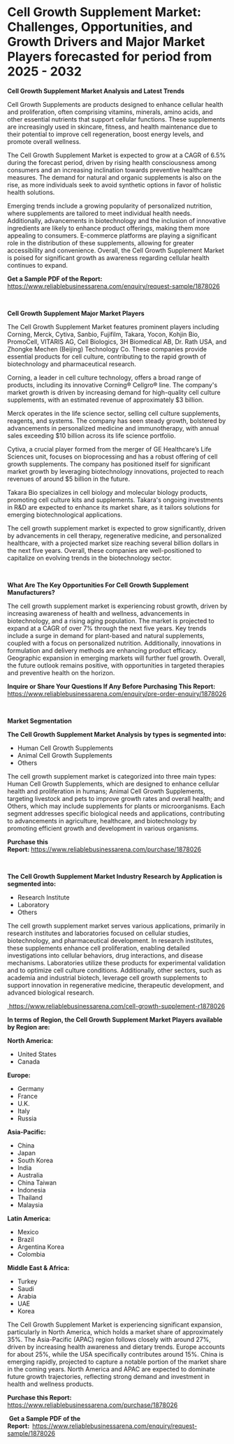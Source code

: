 <p><h1>Cell Growth Supplement Market: Challenges, Opportunities, and Growth Drivers and Major Market Players forecasted for period from 2025 - 2032</h1></p><p><strong>Cell Growth Supplement Market Analysis and Latest Trends</strong></p>
<p><p>Cell Growth Supplements are products designed to enhance cellular health and proliferation, often comprising vitamins, minerals, amino acids, and other essential nutrients that support cellular functions. These supplements are increasingly used in skincare, fitness, and health maintenance due to their potential to improve cell regeneration, boost energy levels, and promote overall wellness.</p><p>The Cell Growth Supplement Market is expected to grow at a CAGR of 6.5% during the forecast period, driven by rising health consciousness among consumers and an increasing inclination towards preventive healthcare measures. The demand for natural and organic supplements is also on the rise, as more individuals seek to avoid synthetic options in favor of holistic health solutions.</p><p>Emerging trends include a growing popularity of personalized nutrition, where supplements are tailored to meet individual health needs. Additionally, advancements in biotechnology and the inclusion of innovative ingredients are likely to enhance product offerings, making them more appealing to consumers. E-commerce platforms are playing a significant role in the distribution of these supplements, allowing for greater accessibility and convenience. Overall, the Cell Growth Supplement Market is poised for significant growth as awareness regarding cellular health continues to expand.</p></p>
<p><strong>Get a Sample PDF of the Report:&nbsp;</strong> <a href="https://www.reliablebusinessarena.com/enquiry/request-sample/1878026?utm_campaign=1871&utm_medium=2&utm_source=Github&utm_content=ia&utm_term=14042025&utm_id=cell-growth-supplement">https://www.reliablebusinessarena.com/enquiry/request-sample/1878026</a></p>
<p>&nbsp;</p>
<p><strong>Cell Growth Supplement Major Market Players</strong></p>
<p><p>The Cell Growth Supplement Market features prominent players including Corning, Merck, Cytiva, Sanbio, Fujifilm, Takara, Yocon, Kohjin Bio, PromoCell, VITARIS AG, Cell Biologics, 3H Biomedical AB, Dr. Rath USA, and Zhongke Mechen (Beijing) Technology Co. These companies provide essential products for cell culture, contributing to the rapid growth of biotechnology and pharmaceutical research.</p><p>Corning, a leader in cell culture technology, offers a broad range of products, including its innovative Corning® Cellgro® line. The company's market growth is driven by increasing demand for high-quality cell culture supplements, with an estimated revenue of approximately $3 billion. </p><p>Merck operates in the life science sector, selling cell culture supplements, reagents, and systems. The company has seen steady growth, bolstered by advancements in personalized medicine and immunotherapy, with annual sales exceeding $10 billion across its life science portfolio.</p><p>Cytiva, a crucial player formed from the merger of GE Healthcare’s Life Sciences unit, focuses on bioprocessing and has a robust offering of cell growth supplements. The company has positioned itself for significant market growth by leveraging biotechnology innovations, projected to reach revenues of around $5 billion in the future.</p><p>Takara Bio specializes in cell biology and molecular biology products, promoting cell culture kits and supplements. Takara's ongoing investments in R&D are expected to enhance its market share, as it tailors solutions for emerging biotechnological applications.</p><p>The cell growth supplement market is expected to grow significantly, driven by advancements in cell therapy, regenerative medicine, and personalized healthcare, with a projected market size reaching several billion dollars in the next five years. Overall, these companies are well-positioned to capitalize on evolving trends in the biotechnology sector.</p></p>
<p>&nbsp;</p>
<p><strong>What Are The Key Opportunities For Cell Growth Supplement Manufacturers?</strong></p>
<p><p>The cell growth supplement market is experiencing robust growth, driven by increasing awareness of health and wellness, advancements in biotechnology, and a rising aging population. The market is projected to expand at a CAGR of over 7% through the next five years. Key trends include a surge in demand for plant-based and natural supplements, coupled with a focus on personalized nutrition. Additionally, innovations in formulation and delivery methods are enhancing product efficacy. Geographic expansion in emerging markets will further fuel growth. Overall, the future outlook remains positive, with opportunities in targeted therapies and preventive health on the horizon.</p></p>
<p><strong>Inquire or Share Your Questions If Any Before Purchasing This Report:</strong> <a href="https://www.reliablebusinessarena.com/enquiry/pre-order-enquiry/1878026?utm_campaign=1871&utm_medium=2&utm_source=Github&utm_content=ia&utm_term=14042025&utm_id=cell-growth-supplement">https://www.reliablebusinessarena.com/enquiry/pre-order-enquiry/1878026</a></p>
<p>&nbsp;</p>
<p><strong>Market Segmentation</strong></p>
<p><strong>The Cell Growth Supplement Market Analysis by types is segmented into:</strong></p>
<p><ul><li>Human Cell Growth Supplements</li><li>Animal Cell Growth Supplements</li><li>Others</li></ul></p>
<p><p>The cell growth supplement market is categorized into three main types: Human Cell Growth Supplements, which are designed to enhance cellular health and proliferation in humans; Animal Cell Growth Supplements, targeting livestock and pets to improve growth rates and overall health; and Others, which may include supplements for plants or microorganisms. Each segment addresses specific biological needs and applications, contributing to advancements in agriculture, healthcare, and biotechnology by promoting efficient growth and development in various organisms.</p></p>
<p><strong>Purchase this Report:&nbsp;</strong><a href="https://www.reliablebusinessarena.com/purchase/1878026?utm_campaign=1871&utm_medium=2&utm_source=Github&utm_content=ia&utm_term=14042025&utm_id=cell-growth-supplement">https://www.reliablebusinessarena.com/purchase/1878026</a></p>
<p>&nbsp;</p>
<p><strong>The Cell Growth Supplement Market Industry Research by Application is segmented into:</strong></p>
<p><ul><li>Research Institute</li><li>Laboratory</li><li>Others</li></ul></p>
<p><p>The cell growth supplement market serves various applications, primarily in research institutes and laboratories focused on cellular studies, biotechnology, and pharmaceutical development. In research institutes, these supplements enhance cell proliferation, enabling detailed investigations into cellular behaviors, drug interactions, and disease mechanisms. Laboratories utilize these products for experimental validation and to optimize cell culture conditions. Additionally, other sectors, such as academia and industrial biotech, leverage cell growth supplements to support innovation in regenerative medicine, therapeutic development, and advanced biological research.</p></p>
<p><a href="https://www.reliablebusinessarena.com/cell-growth-supplement-r1878026?utm_campaign=1871&utm_medium=2&utm_source=Github&utm_content=ia&utm_term=14042025&utm_id=cell-growth-supplement">&nbsp;https://www.reliablebusinessarena.com/cell-growth-supplement-r1878026</a></p>
<p><strong>In terms of Region, the Cell Growth Supplement Market Players available by Region are:</strong></p>
<p>
    <p> <strong> North America: </strong>
        <ul>
            <li>United States</li>
            <li>Canada</li>
        </ul>
        </p> 
    <p> <strong> Europe: </strong>
        <ul>
            <li>Germany</li>
            <li>France</li>
            <li>U.K.</li>
            <li>Italy</li>
            <li>Russia</li>
        </ul>
        </p> 
    <p> <strong> Asia-Pacific: </strong>
        <ul>
            <li>China</li>
            <li>Japan</li>
            <li>South Korea</li>
            <li>India</li>
            <li>Australia</li>
            <li>China Taiwan</li>
            <li>Indonesia</li>
            <li>Thailand</li>
            <li>Malaysia</li>
        </ul>
        </p> 
    <p> <strong> Latin America: </strong>
        <ul>
            <li>Mexico</li>
            <li>Brazil</li>
            <li>Argentina Korea</li>
            <li>Colombia</li>
        </ul>
        </p> 
    <p> <strong> Middle East & Africa: </strong>
        <ul>
            <li>Turkey</li>
            <li>Saudi</li>
            <li>Arabia</li>
            <li>UAE</li>
            <li>Korea</li>
        </ul>
    </p>
    </p>
<p><p>The Cell Growth Supplement Market is experiencing significant expansion, particularly in North America, which holds a market share of approximately 35%. The Asia-Pacific (APAC) region follows closely with around 27%, driven by increasing health awareness and dietary trends. Europe accounts for about 25%, while the USA specifically contributes around 15%. China is emerging rapidly, projected to capture a notable portion of the market share in the coming years. North America and APAC are expected to dominate future growth trajectories, reflecting strong demand and investment in health and wellness products.</p></p>
<p><strong>Purchase this Report: </strong><a href="https://www.reliablebusinessarena.com/purchase/1878026?utm_campaign=1871&utm_medium=2&utm_source=Github&utm_content=ia&utm_term=14042025&utm_id=cell-growth-supplement">https://www.reliablebusinessarena.com/purchase/1878026</a></p>
<p>&nbsp;<strong>Get a Sample PDF of the Report:&nbsp;&nbsp;</strong><a href="https://www.reliablebusinessarena.com/enquiry/request-sample/1878026?utm_campaign=1871&utm_medium=2&utm_source=Github&utm_content=ia&utm_term=14042025&utm_id=cell-growth-supplement">https://www.reliablebusinessarena.com/enquiry/request-sample/1878026</a></p>
<p><strong></strong></p>
<p><p></p><p></p><p></p></p>
